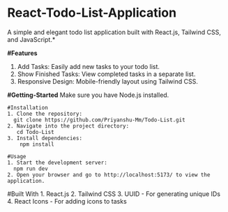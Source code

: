 # React-Todo-List-Application
A simple and elegant todo list application built with React.js, Tailwind CSS, and JavaScript.* 

**#Features**
   1. Add Tasks: Easily add new tasks to your todo list.
   2. Show Finished Tasks: View completed tasks in a separate list.
   3. Responsive Design: Mobile-friendly layout using Tailwind CSS.

  __#Getting-Started__ 
        Make sure you have Node.js installed.

    #Installation
    1. Clone the repository:
      git clone https://github.com/Priyanshu-Mm/Todo-List.git
    2. Navigate into the project directory:
       cd Todo-List
    3. Install dependencies:
        npm install

    #Usage
    1. Start the development server:
      npm run dev
    2. Open your browser and go to http://localhost:5173/ to view the application.

   #Built With
    1. React.js
    2. Tailwind CSS
    3. UUID - For generating unique IDs
    4. React Icons - For adding icons to tasks

   
